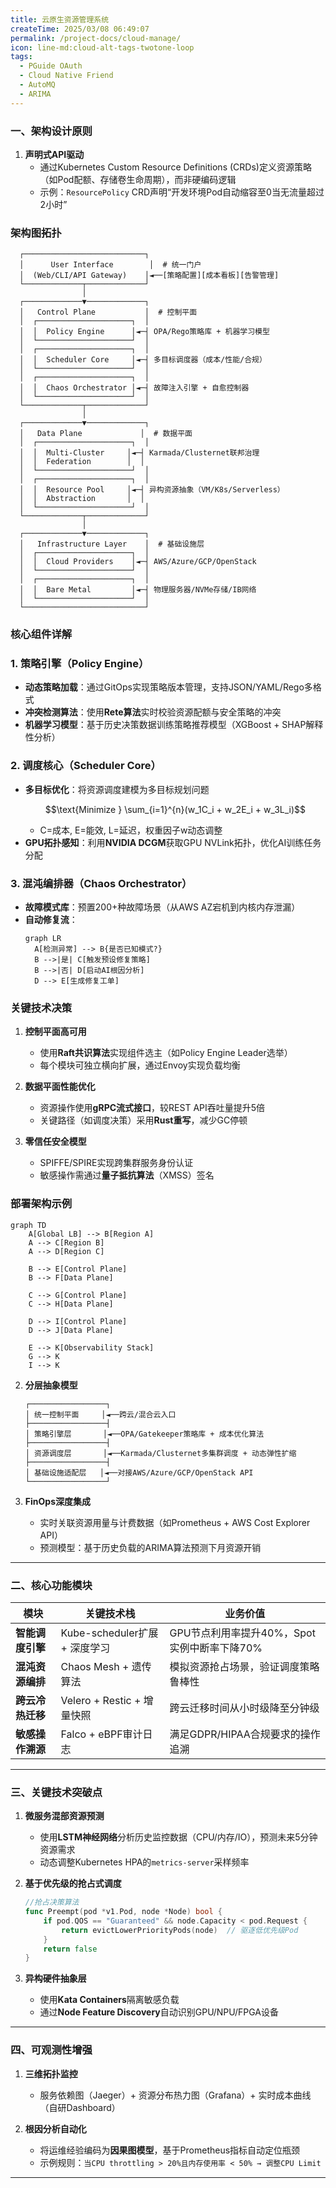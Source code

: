 ```yaml
---
title: 云原生资源管理系统
createTime: 2025/03/08 06:49:07
permalink: /project-docs/cloud-manage/
icon: line-md:cloud-alt-tags-twotone-loop
tags:
  - PGuide OAuth
  - Cloud Native Friend
  - AutoMQ
  - ARIMA
---
```

### **一、架构设计原则**
1. **声明式API驱动**
    - 通过Kubernetes Custom Resource Definitions (CRDs)定义资源策略（如Pod配额、存储卷生命周期），而非硬编码逻辑
    - 示例：`ResourcePolicy` CRD声明“开发环境Pod自动缩容至0当无流量超过2小时”


### 架构图拓扑

```plaintext
  ┌───────────────────────────┐
  │      User Interface        │  # 统一门户
  │  (Web/CLI/API Gateway)    │◄──[策略配置][成本看板][告警管理]
  └─────────────┬─────────────┘
                │
  ┌─────────────▼─────────────┐
  │   Control Plane           │  # 控制平面
  │  ┌─────────────────────┐  │
  │  │  Policy Engine      │◄─┤ OPA/Rego策略库 + 机器学习模型
  │  └─────────────────────┘  │
  │  ┌─────────────────────┐  │
  │  │  Scheduler Core     │◄─┤ 多目标调度器（成本/性能/合规）
  │  └─────────────────────┘  │
  │  ┌─────────────────────┐  │
  │  │  Chaos Orchestrator │◄─┤ 故障注入引擎 + 自愈控制器
  │  └─────────────────────┘  │
  └─────────────┬─────────────┘
                │
  ┌─────────────▼─────────────┐
  │   Data Plane             │  # 数据平面
  │  ┌─────────────────────┐  │
  │  │  Multi-Cluster     │◄─┤ Karmada/Clusternet联邦治理
  │  │  Federation        │  │
  │  └─────────────────────┘  │
  │  ┌─────────────────────┐  │
  │  │  Resource Pool     │◄─┤ 异构资源抽象（VM/K8s/Serverless）
  │  │  Abstraction       │  │
  │  └─────────────────────┘  │
  └─────────────┬─────────────┘
                │
  ┌─────────────▼─────────────┐
  │   Infrastructure Layer    │  # 基础设施层
  │  ┌─────────────────────┐  │
  │  │  Cloud Providers    │◄─┤ AWS/Azure/GCP/OpenStack
  │  └─────────────────────┘  │
  │  ┌─────────────────────┐  │
  │  │  Bare Metal         │◄─┤ 物理服务器/NVMe存储/IB网络
  │  └─────────────────────┘  │
  └───────────────────────────┘
```

### 核心组件详解

### 1. 策略引擎（Policy Engine）
- **动态策略加载**：通过GitOps实现策略版本管理，支持JSON/YAML/Rego多格式
- **冲突检测算法**：使用**Rete算法**实时校验资源配额与安全策略的冲突
- **机器学习模型**：基于历史决策数据训练策略推荐模型（XGBoost + SHAP解释性分析）

### 2. 调度核心（Scheduler Core）
- **多目标优化**：将资源调度建模为多目标规划问题
  ```math
  \text{Minimize } \sum_{i=1}^{n}(w_1C_i + w_2E_i + w_3L_i)
  ```
    - C=成本, E=能效, L=延迟，权重因子w动态调整
- **GPU拓扑感知**：利用**NVIDIA DCGM**获取GPU NVLink拓扑，优化AI训练任务分配

### 3. 混沌编排器（Chaos Orchestrator）
- **故障模式库**：预置200+种故障场景（从AWS AZ宕机到内核内存泄漏）
- **自动修复流**：
  ```mermaid
  graph LR
    A[检测异常] --> B{是否已知模式?}
    B -->|是| C[触发预设修复策略]
    B -->|否| D[启动AI根因分析]
    D --> E[生成修复工单]
  ```

### 关键技术决策

1. **控制平面高可用**
    - 使用**Raft共识算法**实现组件选主（如Policy Engine Leader选举）
    - 每个模块可独立横向扩展，通过Envoy实现负载均衡

2. **数据平面性能优化**
    - 资源操作使用**gRPC流式接口**，较REST API吞吐量提升5倍
    - 关键路径（如调度决策）采用**Rust重写**，减少GC停顿

3. **零信任安全模型**
    - SPIFFE/SPIRE实现跨集群服务身份认证
    - 敏感操作需通过**量子抵抗算法**（XMSS）签名

### 部署架构示例

```mermaid
graph TD
    A[Global LB] --> B[Region A]
    A --> C[Region B]
    A --> D[Region C]
    
    B --> E[Control Plane]
    B --> F[Data Plane]
    
    C --> G[Control Plane]
    C --> H[Data Plane]
    
    D --> I[Control Plane]
    D --> J[Data Plane]
    
    E --> K[Observability Stack]
    G --> K
    I --> K
```

2. **分层抽象模型**
   ```text
   ┌─────────────────┐
   │ 统一控制平面     │◄──跨云/混合云入口
   ├─────────────────┤
   │ 策略引擎层       │◄──OPA/Gatekeeper策略库 + 成本优化算法
   ├─────────────────┤
   │ 资源调度层       │◄──Karmada/Clusternet多集群调度 + 动态弹性扩缩
   ├─────────────────┤
   │ 基础设施适配层   │◄──对接AWS/Azure/GCP/OpenStack API
   └─────────────────┘
   ```

3. **FinOps深度集成**
    - 实时关联资源用量与计费数据（如Prometheus + AWS Cost Explorer API）
    - 预测模型：基于历史负载的ARIMA算法预测下月资源开销

---

### **二、核心功能模块**
| 模块                | 关键技术栈                     | 业务价值                                |
|---------------------|------------------------------|---------------------------------------|
| **智能调度引擎**     | Kube-scheduler扩展 + 深度学习 | GPU节点利用率提升40%，Spot实例中断率下降70% |
| **混沌资源编排**     | Chaos Mesh + 遗传算法         | 模拟资源抢占场景，验证调度策略鲁棒性         |
| **跨云冷热迁移**     | Velero + Restic + 增量快照    | 跨云迁移时间从小时级降至分钟级              |
| **敏感操作溯源**     | Falco + eBPF审计日志          | 满足GDPR/HIPAA合规要求的操作追溯           |

---

### **三、关键技术突破点**
1. **微服务混部资源预测**
    - 使用**LSTM神经网络**分析历史监控数据（CPU/内存/IO），预测未来5分钟资源需求
    - 动态调整Kubernetes HPA的`metrics-server`采样频率

2. **基于优先级的抢占式调度**
   ```go
   //抢占决策算法
   func Preempt(pod *v1.Pod, node *Node) bool {
       if pod.QOS == "Guaranteed" && node.Capacity < pod.Request {
           return evictLowerPriorityPods(node)  // 驱逐低优先级Pod
       }
       return false
   }
   ```

3. **异构硬件抽象层**
    - 使用**Kata Containers**隔离敏感负载
    - 通过**Node Feature Discovery**自动识别GPU/NPU/FPGA设备

---

### **四、可观测性增强**
1. **三维拓扑监控**
    - 服务依赖图（Jaeger）+ 资源分布热力图（Grafana）+ 实时成本曲线（自研Dashboard）

2. **根因分析自动化**
    - 将运维经验编码为**因果图模型**，基于Prometheus指标自动定位瓶颈
    - 示例规则：`当CPU throttling > 20%且内存使用率 < 50% → 调整CPU Limit`

---